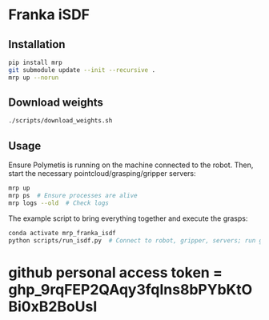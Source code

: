 # Franka iSDF

## Installation

```bash
pip install mrp
git submodule update --init --recursive .
mrp up --norun
```

## Download weights

```bash
./scripts/download_weights.sh
```

## Usage

Ensure Polymetis is running on the machine connected to the robot. Then, start the necessary pointcloud/grasping/gripper servers:

```bash
mrp up
mrp ps  # Ensure processes are alive
mrp logs --old  # Check logs
```

The example script to bring everything together and execute the grasps:

```bash
conda activate mrp_franka_isdf
python scripts/run_isdf.py  # Connect to robot, gripper, servers; run grasp
```
# github personal access token = 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